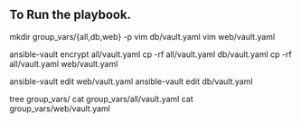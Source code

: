## To Run the playbook. 

mkdir group_vars/{all,db,web} -p
vim db/vault.yaml
vim web/vault.yaml

ansible-vault encrypt all/vault.yaml
cp -rf all/vault.yaml db/vault.yaml
cp -rf all/vault.yaml web/vault.yaml

ansible-vault edit web/vault.yaml
ansible-vault edit db/vault.yaml
  
tree group_vars/
cat group_vars/all/vault.yaml
cat group_vars/web/vault.yaml
